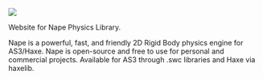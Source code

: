 ![](https://github.com/deltaluca/www.napephys.com/blob/gh-pages/assets/nape.png?raw=true)

Website for Nape Physics Library.

Nape is a powerful, fast, and friendly 2D Rigid Body physics engine for AS3/Haxe. Nape is open-source and free to use for personal and commercial projects. Available for AS3 through .swc libraries and Haxe via haxelib.
